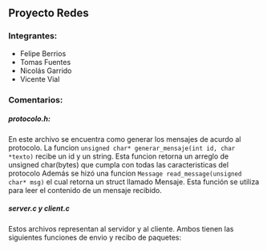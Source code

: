 ## Proyecto Redes

### Integrantes:

- Felipe Berrios
- Tomas Fuentes
- Nicolás Garrido
- Vicente Vial


### Comentarios:


##### protocolo.h: 
En este archivo se encuentra como generar los mensajes de acurdo al protocolo. La funcion 
```unsigned char* generar_mensaje(int id, char *texto)``` recibe un id y un string. Esta funcion retorna un arreglo de unsigned char(bytes) que cumpla con todas las caracteristicas del protocolo
Además se hizó una funcion ```Message read_message(unsigned char* msg)``` el cual retorna un struct llamado Mensaje. Esta función se utiliza para leer el contenido de un mensaje recibido.

##### server.c y client.c
Estos archivos representan al servidor y al cliente. Ambos tienen las siguientes funciones de envio y recibo de paquetes:




